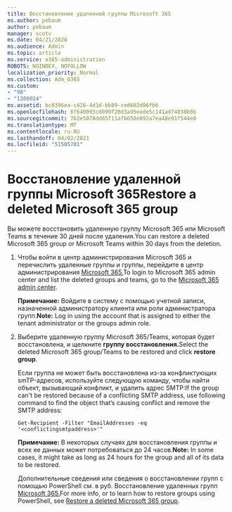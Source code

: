 ```yaml
---
title: Восстановление удаленной группы Microsoft 365
ms.author: pebaum
author: pebaum
manager: scotv
ms.date: 04/21/2020
ms.audience: Admin
ms.topic: article
ms.service: o365-administration
ROBOTS: NOINDEX, NOFOLLOW
localization_priority: Normal
ms.collection: Adm_O365
ms.custom:
- "98"
- "1200024"
ms.assetid: bc0396ea-c426-4d1d-bb89-ced602d06fb6
ms.openlocfilehash: 6f640093cd099f20d3a95eede5c141ad74838b0b
ms.sourcegitcommit: 7b2e5078dd65f11af6650e692a7ea48e91f544e0
ms.translationtype: MT
ms.contentlocale: ru-RU
ms.lasthandoff: 04/02/2021
ms.locfileid: "51505701"
---
```

# <a name="restore-a-deleted-microsoft-365-group"></a><span data-ttu-id="72a6e-102">Восстановление удаленной группы Microsoft 365</span><span class="sxs-lookup"><span data-stu-id="72a6e-102">Restore a deleted Microsoft 365 group</span></span>

<span data-ttu-id="72a6e-103">Вы можете восстановить удаленную группу Microsoft 365 или Microsoft Teams в течение 30 дней после удаления.</span><span class="sxs-lookup"><span data-stu-id="72a6e-103">You can restore a deleted Microsoft 365 group or Microsoft Teams within 30 days from the deletion.</span></span>

1. <span data-ttu-id="72a6e-104">Чтобы войти в центр администрирования Microsoft 365 и перечислить удаленные группы и группы, перейдите в центр администрирования [Microsoft 365.](https://aka.ms/RestoreDeletedGroup)</span><span class="sxs-lookup"><span data-stu-id="72a6e-104">To login to Microsoft 365 admin center and list the deleted groups and teams, go to the [Microsoft 365 admin center](https://aka.ms/RestoreDeletedGroup).</span></span>

    <span data-ttu-id="72a6e-105">**Примечание:** Войдите в систему с помощью учетной записи, назначенной администратору клиента или роли администратора групп.</span><span class="sxs-lookup"><span data-stu-id="72a6e-105">**Note:** Log in using the account that is assigned to either the tenant administrator or the groups admin role.</span></span>

1. <span data-ttu-id="72a6e-106">Выберите удаленную группу Microsoft 365/Teams, которая будет восстановлена, и щелкните **группу восстановления.**</span><span class="sxs-lookup"><span data-stu-id="72a6e-106">Select the deleted Microsoft 365 group/Teams to be restored and click **restore group**.</span></span>

    <span data-ttu-id="72a6e-107">Если группа не может быть восстановлена из-за конфликтующих smTP-адресов, используйте следующую команду, чтобы найти объект, вызывающий конфликт, и удалить адрес SMTP:</span><span class="sxs-lookup"><span data-stu-id="72a6e-107">If the group can't be restored because of a conflicting SMTP address, use following command to find the object that’s causing conflict and remove the SMTP address:</span></span>

    `Get-Recipient -Filter "EmailAddresses -eq '<conflictingsmtpaddress>'"`

    <span data-ttu-id="72a6e-108">**Примечание:** В некоторых случаях для восстановления группы и всех ее данных может потребоваться до 24 часов.</span><span class="sxs-lookup"><span data-stu-id="72a6e-108">**Note:** In some cases, it might take as long as 24 hours for the group and all of its data to be restored.</span></span>

    <span data-ttu-id="72a6e-109">Дополнительные сведения или сведения о восстановлении групп с помощью PowerShell см. в руб. Восстановление удаленных групп [Microsoft 365.](https://go.microsoft.com/fwlink/?linkid=867802)</span><span class="sxs-lookup"><span data-stu-id="72a6e-109">For more info, or to learn how to restore groups using PowerShell, see [Restore a deleted Microsoft 365 group](https://go.microsoft.com/fwlink/?linkid=867802).</span></span>